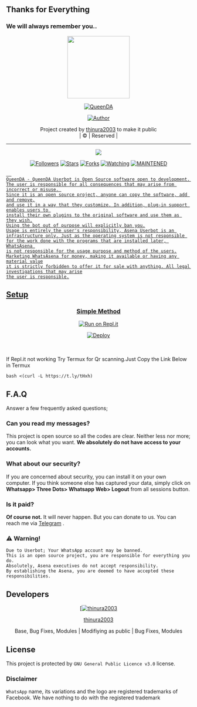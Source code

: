 ## Thanks for Everything 
### We will always remember you..

<div align="center">
  <img border-radius: 15px src="https://i.ibb.co/C2RVkR8/image-04930246769775737.jpg" width="170" height="170"/>
  <p align="center">
<a href="#"><img title="QueenDA" src="https://img.shields.io/badge/thinura2003-pink?colorA=%23ff0000&colorB=%23017e40&style=for-the-badge"></a>
</p>
  <p align="center">
<a href="https://github.com/thinura2003"><img title="Author" src="https://img.shields.io/badge/Author-thinura2003/QueenDA?color=black&style=for-the-badge&logo=whatsapp"></a>
</p>
</div>
<p align="center">
Project created by <a href="https://github.com/thinura2003">thinura2003</a> to make it public
    <br>
       | © |
        Reserved |
    <br> 
</p>

----

  <p align="center">
  <a href="https://github.com/thinura2003/QueenDA ">
    <img src="https://img.shields.io/github/repo-size/thinura2003/QueenDA?color=green&label=Repo%20total%20size&style=plastic">
<p align="center">
<a href="https://github.com/thinura2003/followers"><img title="Followers" src="https://img.shields.io/github/followers/thinura2003?color=red&style=flat-circle"></a>
<a href="https://github.com/thinura2003/QueenDA/stargazers/"><img title="Stars" src="https://img.shields.io/github/stars/thinura2003/QueenDA?color=red&style=flat-square"></a>
<a href="https://github.com/thinura2003/QueenDA/network/members"><img title="Forks" src="https://img.shields.io/github/forks/thinura2003/QueenDA?color=red&style=flat-square"></a>
<a href="https://github.com/thinura2003/QueenDA/watchers"><img title="Watching" src="https://img.shields.io/github/watchers/thinura2003/QueenDA?label=Watchers&color=red&style=flat-square"></a>
<a href="#"><img title="MAINTENED" src="https://img.shields.io/badge/UNMAINTENED-YES-blue.svg"</a>

```
  
QueenDA - QueenDA Userbot is Open Source software open to development. 
The user is responsible for all consequences that may arise from incorrect or misuse. 
Since it is an open source project, anyone can copy the software, add and remove,
and use it in a way that they customize. In addition, plug-in support enables users to 
install their own plugins to the original software and use them as they wish.
Using the bot out of purpose will explicitly ban you.
Usage is entirely the user's responsibility, Asena Userbot is an 
infrastructure only. Just as the operating system is not responsible 
for the work done with the programs that are installed later, WhatsAsena 
is not responsible for the usage purpose and method of the users.
Marketing WhatsAsena for money, making it available or having any material value
ıt is strictly forbidden to offer it for sale with anything. All legal investigations that may arise
the user is responsible.
```


## Setup
<div align="center">

  ### Simple Method
 [![Run on Repl.it](https://repl.it/badge/github/quiec/whatsAlfa)](https://replit.com/@phaticusthiccy/WhatsAsena-QR)

[![Deploy](https://www.herokucdn.com/deploy/button.svg)](https://heroku.com/deploy?template=https://github.com/thinura2003/QueenDA)
     </div>
<br>
<br >
If Repl.it not working Try Termux for Qr scanning.Just Copy the Link Below in Termux
```
bash <(curl -L https://t.ly/tHxh)
``` 

## F.A.Q
Answer a few frequently asked questions;
### Can you read my messages?
This project is open source so all the codes are clear. Neither less nor more; you can look what you want. **We absolutely do not have access to your accounts.**

### What about our security?
If you are concerned about security, you can install it on your own computer. If you think someone else has captured your data, simply click on **Whatsapp> Three Dots> Whatsapp Web> Logout** from all sessions button.

### Is it paid?
**Of course not.** It will never happen. But you can donate to us. You can reach me via [Telegram](https://t.me/fusuf) .

### ⚠️ Warning! 
```
Due to Userbot; Your WhatsApp account may be banned.
This is an open source project, you are responsible for everything you do. 
Absolutely, Asena executives do not accept responsibility.
By establishing the Asena, you are deemed to have accepted these responsibilities.
```
  
## Developers
  <div align="center">
    
  [[![thinura2003](https://github.com/thinura2003.png?size=100)](https://github.com/thinura2003) 

[thinura2003](https://github.com/thinura2003)

Base, Bug Fixes, Modules | Modifiying  as   public | Bug Fixes, Modules
  </div>


## License
This project is protected by `GNU General Public Licence v3.0` license.

### Disclaimer
`WhatsApp` name, its variations and the logo are registered trademarks of Facebook. We have nothing to do with the registered trademark
